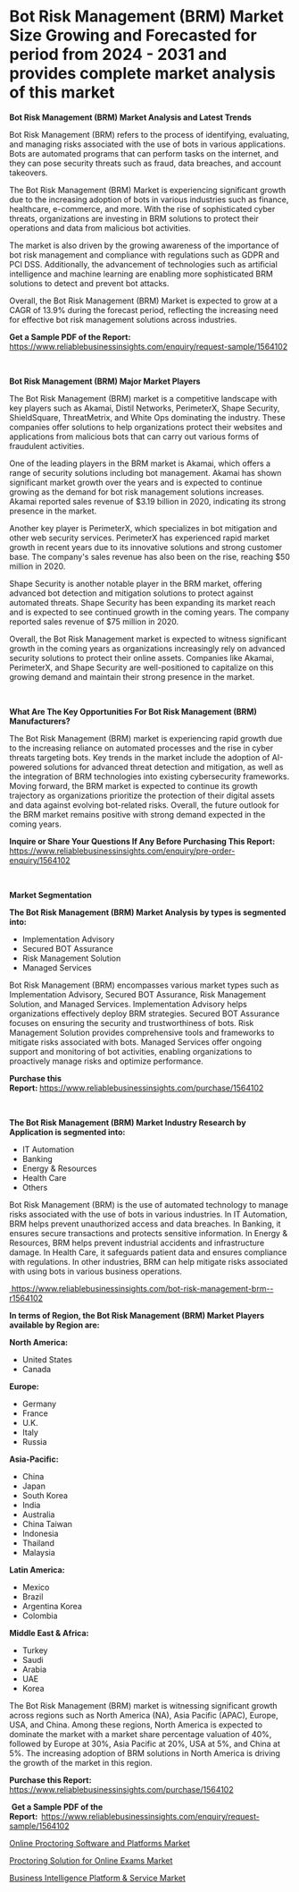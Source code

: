 <p><h1>Bot Risk Management (BRM) Market Size Growing and Forecasted for period from 2024 - 2031 and provides complete market analysis of this market</h1></p><p><strong>Bot Risk Management (BRM) Market Analysis and Latest Trends</strong></p>
<p><p>Bot Risk Management (BRM) refers to the process of identifying, evaluating, and managing risks associated with the use of bots in various applications. Bots are automated programs that can perform tasks on the internet, and they can pose security threats such as fraud, data breaches, and account takeovers.</p><p>The Bot Risk Management (BRM) Market is experiencing significant growth due to the increasing adoption of bots in various industries such as finance, healthcare, e-commerce, and more. With the rise of sophisticated cyber threats, organizations are investing in BRM solutions to protect their operations and data from malicious bot activities.</p><p>The market is also driven by the growing awareness of the importance of bot risk management and compliance with regulations such as GDPR and PCI DSS. Additionally, the advancement of technologies such as artificial intelligence and machine learning are enabling more sophisticated BRM solutions to detect and prevent bot attacks.</p><p>Overall, the Bot Risk Management (BRM) Market is expected to grow at a CAGR of 13.9% during the forecast period, reflecting the increasing need for effective bot risk management solutions across industries.</p></p>
<p><strong>Get a Sample PDF of the Report:&nbsp;</strong> <a href="https://www.reliablebusinessinsights.com/enquiry/request-sample/1564102">https://www.reliablebusinessinsights.com/enquiry/request-sample/1564102</a></p>
<p>&nbsp;</p>
<p><strong>Bot Risk Management (BRM) Major Market Players</strong></p>
<p><p>The Bot Risk Management (BRM) market is a competitive landscape with key players such as Akamai, Distil Networks, PerimeterX, Shape Security, ShieldSquare, ThreatMetrix, and White Ops dominating the industry. These companies offer solutions to help organizations protect their websites and applications from malicious bots that can carry out various forms of fraudulent activities.</p><p>One of the leading players in the BRM market is Akamai, which offers a range of security solutions including bot management. Akamai has shown significant market growth over the years and is expected to continue growing as the demand for bot risk management solutions increases. Akamai reported sales revenue of $3.19 billion in 2020, indicating its strong presence in the market.</p><p>Another key player is PerimeterX, which specializes in bot mitigation and other web security services. PerimeterX has experienced rapid market growth in recent years due to its innovative solutions and strong customer base. The company's sales revenue has also been on the rise, reaching $50 million in 2020.</p><p>Shape Security is another notable player in the BRM market, offering advanced bot detection and mitigation solutions to protect against automated threats. Shape Security has been expanding its market reach and is expected to see continued growth in the coming years. The company reported sales revenue of $75 million in 2020.</p><p>Overall, the Bot Risk Management market is expected to witness significant growth in the coming years as organizations increasingly rely on advanced security solutions to protect their online assets. Companies like Akamai, PerimeterX, and Shape Security are well-positioned to capitalize on this growing demand and maintain their strong presence in the market.</p></p>
<p>&nbsp;</p>
<p><strong>What Are The Key Opportunities For Bot Risk Management (BRM) Manufacturers?</strong></p>
<p><p>The Bot Risk Management (BRM) market is experiencing rapid growth due to the increasing reliance on automated processes and the rise in cyber threats targeting bots. Key trends in the market include the adoption of AI-powered solutions for advanced threat detection and mitigation, as well as the integration of BRM technologies into existing cybersecurity frameworks. Moving forward, the BRM market is expected to continue its growth trajectory as organizations prioritize the protection of their digital assets and data against evolving bot-related risks. Overall, the future outlook for the BRM market remains positive with strong demand expected in the coming years.</p></p>
<p><strong>Inquire or Share Your Questions If Any Before Purchasing This Report:</strong> <a href="https://www.reliablebusinessinsights.com/enquiry/pre-order-enquiry/1564102">https://www.reliablebusinessinsights.com/enquiry/pre-order-enquiry/1564102</a></p>
<p>&nbsp;</p>
<p><strong>Market Segmentation</strong></p>
<p><strong>The Bot Risk Management (BRM) Market Analysis by types is segmented into:</strong></p>
<p><ul><li>Implementation Advisory</li><li>Secured BOT Assurance</li><li>Risk Management Solution</li><li>Managed Services</li></ul></p>
<p><p>Bot Risk Management (BRM) encompasses various market types such as Implementation Advisory, Secured BOT Assurance, Risk Management Solution, and Managed Services. Implementation Advisory helps organizations effectively deploy BRM strategies. Secured BOT Assurance focuses on ensuring the security and trustworthiness of bots. Risk Management Solution provides comprehensive tools and frameworks to mitigate risks associated with bots. Managed Services offer ongoing support and monitoring of bot activities, enabling organizations to proactively manage risks and optimize performance.</p></p>
<p><strong>Purchase this Report:&nbsp;</strong><a href="https://www.reliablebusinessinsights.com/purchase/1564102">https://www.reliablebusinessinsights.com/purchase/1564102</a></p>
<p>&nbsp;</p>
<p><strong>The Bot Risk Management (BRM) Market Industry Research by Application is segmented into:</strong></p>
<p><ul><li>IT Automation</li><li>Banking</li><li>Energy & Resources</li><li>Health Care</li><li>Others</li></ul></p>
<p><p>Bot Risk Management (BRM) is the use of automated technology to manage risks associated with the use of bots in various industries. In IT Automation, BRM helps prevent unauthorized access and data breaches. In Banking, it ensures secure transactions and protects sensitive information. In Energy & Resources, BRM helps prevent industrial accidents and infrastructure damage. In Health Care, it safeguards patient data and ensures compliance with regulations. In other industries, BRM can help mitigate risks associated with using bots in various business operations.</p></p>
<p><a href="https://www.reliablebusinessinsights.com/bot-risk-management-brm--r1564102">&nbsp;https://www.reliablebusinessinsights.com/bot-risk-management-brm--r1564102</a></p>
<p><strong>In terms of Region, the Bot Risk Management (BRM) Market Players available by Region are:</strong></p>
<p>
    <p> <strong> North America: </strong>
        <ul>
            <li>United States</li>
            <li>Canada</li>
        </ul>
        </p> 
    <p> <strong> Europe: </strong>
        <ul>
            <li>Germany</li>
            <li>France</li>
            <li>U.K.</li>
            <li>Italy</li>
            <li>Russia</li>
        </ul>
        </p> 
    <p> <strong> Asia-Pacific: </strong>
        <ul>
            <li>China</li>
            <li>Japan</li>
            <li>South Korea</li>
            <li>India</li>
            <li>Australia</li>
            <li>China Taiwan</li>
            <li>Indonesia</li>
            <li>Thailand</li>
            <li>Malaysia</li>
        </ul>
        </p> 
    <p> <strong> Latin America: </strong>
        <ul>
            <li>Mexico</li>
            <li>Brazil</li>
            <li>Argentina Korea</li>
            <li>Colombia</li>
        </ul>
        </p> 
    <p> <strong> Middle East & Africa: </strong>
        <ul>
            <li>Turkey</li>
            <li>Saudi</li>
            <li>Arabia</li>
            <li>UAE</li>
            <li>Korea</li>
        </ul>
    </p>
    </p>
<p><p>The Bot Risk Management (BRM) market is witnessing significant growth across regions such as North America (NA), Asia Pacific (APAC), Europe, USA, and China. Among these regions, North America is expected to dominate the market with a market share percentage valuation of 40%, followed by Europe at 30%, Asia Pacific at 20%, USA at 5%, and China at 5%. The increasing adoption of BRM solutions in North America is driving the growth of the market in this region.</p></p>
<p><strong>Purchase this Report: </strong><a href="https://www.reliablebusinessinsights.com/purchase/1564102">https://www.reliablebusinessinsights.com/purchase/1564102</a></p>
<p>&nbsp;<strong>Get a Sample PDF of the Report:&nbsp;&nbsp;</strong><a href="https://www.reliablebusinessinsights.com/enquiry/request-sample/1564102">https://www.reliablebusinessinsights.com/enquiry/request-sample/1564102</a></p>
<p><strong></strong></p>
<p><p><a href="https://github.com/marthawweekle/Market-Research-Report-List-2/blob/main/online-proctoring-software-and-platforms-market.md">Online Proctoring Software and Platforms Market</a></p><p><a href="https://github.com/HenrietteMills1/Market-Research-Report-List-1/blob/main/proctoring-solution-for-online-exams-market.md">Proctoring Solution for Online Exams Market</a></p><p><a href="https://github.com/alexxisgm/Market-Research-Report-List-1/blob/main/business-intelligence-platform-service-market.md">Business Intelligence Platform & Service Market</a></p></p>